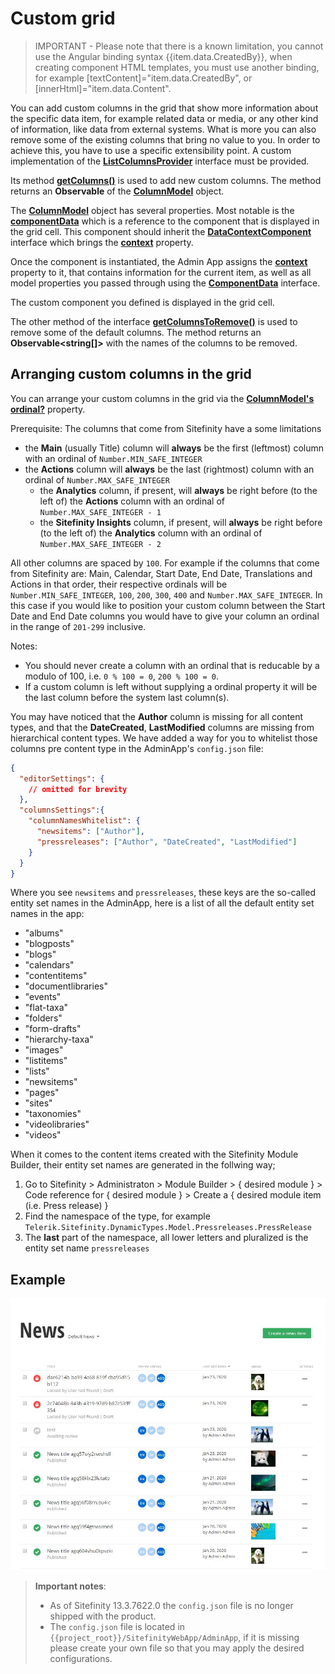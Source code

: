 # Custom grid

> IMPORTANT - Please note that there is a known limitation, you cannot use the Angular binding syntax {{item.data.CreatedBy}}, when creating component HTML templates, you must use another binding, for example [textContent]="item.data.CreatedBy", or [innerHtml]="item.data.Content".

You can add custom columns in the grid that show more information about the specific data item, for example related data or media, or any other kind of information, like data from external systems. What is more you can also remove some of the existing columns that bring no value to you. In order to achieve this, you have to use a specific extensibility point. A custom implementation of the [**ListColumnsProvider**](http://admin-app-extensions-docs.sitefinity.site/interfaces/listcolumnsprovider.html) interface must be provided. 

Its method [**getColumns()**](http://admin-app-extensions-docs.sitefinity.site/interfaces/listcolumnsprovider.html#getcolumns) is used to add new custom columns. The method returns an **Observable** of the [**ColumnModel**](http://admin-app-extensions-docs.sitefinity.site/interfaces/columnmodel.html) object. 

The [**ColumnModel**](http://admin-app-extensions-docs.sitefinity.site/interfaces/columnmodel.html) object has several properties. Most notable is the [**componentData**](http://admin-app-extensions-docs.sitefinity.site/interfaces/columnmodel.html#componentdata) which is a reference to the component that is displayed in the grid cell. This component should inherit the [**DataContextComponent**](http://admin-app-extensions-docs.sitefinity.site/interfaces/datacontextcomponent.html) interface which brings the [**context**](http://admin-app-extensions-docs.sitefinity.site/interfaces/datacontextcomponent.html#context) property.

Once the component is instantiated, the Admin App assigns the [**context**](http://admin-app-extensions-docs.sitefinity.site/interfaces/datacontextcomponent.html#context) property to it, that contains information for the current item, as well as all model properties you passed through using the [**ComponentData**](http://admin-app-extensions-docs.sitefinity.site/interfaces/componentdata.html#properties) interface. 

The custom component you defined is displayed in the grid cell.

The other method of the interface [**getColumnsToRemove()**](http://admin-app-extensions-docs.sitefinity.site/interfaces/listcolumnsprovider.html#getcolumnstoremove) is used to remove some of the default columns. The method returns an **Observable<string[]>** with the names of the columns to be removed.

## Arranging custom columns in the grid

You can arrange your custom columns in the grid via the [**ColumnModel's**](http://admin-app-extensions-docs.sitefinity.site/interfaces/columnmodel.html) [**ordinal?**](http://admin-app-extensions-docs.sitefinity.site/interfaces/columnmodel.html#ordinal) property. 

Prerequisite: The columns that come from Sitefinity have a some limitations
- the **Main** (usually Title) column will **always** be the first (leftmost) column with an ordinal of `Number.MIN_SAFE_INTEGER` 
- the **Actions** column will **always** be the last (rightmost) column with an ordinal of `Number.MAX_SAFE_INTEGER`
    - the **Analytics** column, if present, will **always** be right before (to the left of) the **Actions** column with an ordinal of `Number.MAX_SAFE_INTEGER - 1`
    - the **Sitefinity Insights** column, if present, will **always** be right before (to the left of) the **Analytics** column with an ordinal of `Number.MAX_SAFE_INTEGER - 2`

All other columns are spaced by `100`. For example if the columns that come from Sitefinity are: Main, Calendar, Start Date, End Date, Translations and Actions in that order, their respective ordinals will be `Number.MIN_SAFE_INTEGER`, `100`, `200`, `300`, `400` and `Number.MAX_SAFE_INTEGER`. In this case if you would like to position your custom column between the Start Date and End Date columns you would have to give your column an ordinal in the range of `201-299` inclusive.

Notes:
- You should never create a column with an ordinal that is reducable by a modulo of 100, i.e. `0 % 100 = 0`, `200 % 100 = 0`.
- If a custom column is left without supplying a ordinal property it will be the last column before the system last column(s).

You may have noticed that the **Author** column is missing for all content types, and that the **DateCreated**, **LastModified** columns are missing from hierarchical content types. We have added a way for you to whitelist those columns pre content type in the AdminApp's `config.json` file:

```json
{
  "editorSettings": { 
    // omitted for brevity
  },
  "columnsSettings":{
    "columnNamesWhitelist": {
      "newsitems": ["Author"],
      "pressreleases": ["Author", "DateCreated", "LastModified"]
    }
  }
}
```

Where you see `newsitems` and `pressreleases`, these keys are the so-called entity set names in the AdminApp, here is a list of all the default entity set names in the app:

 * "albums" 
 * "blogposts"
 * "blogs"
 * "calendars"
 * "contentitems"
 * "documentlibraries"
 * "events"
 * "flat-taxa"
 * "folders"
 * "form-drafts"
 * "hierarchy-taxa"
 * "images"
 * "listitems"
 * "lists"
 * "newsitems"
 * "pages"
 * "sites"
 * "taxonomies"
 * "videolibraries"
 * "videos"

 When it comes to the content items created with the Sitefinity Module Builder, their entity set names are generated in the follwing way;
1. Go to Sitefinity > Administraton > Module Builder > { desired module } > Code reference for { desired module } > Create a { desired module item (i.e. Press release) }
2. Find the namespace of the type, for example `Telerik.Sitefinity.DynamicTypes.Model.Pressreleases.PressRelease`
3. The **last** part of the namespace, all lower letters and pluralized is the entity set name `pressreleases`


## Example

![Image column](./../../assets/image-column.JPG)

> **Important notes**:
> * As of Sitefinity 13.3.7622.0 the `config.json` file is no longer shipped with the product.
> * The `config.json` file is located in `{{project_root}}/SitefinityWebApp/AdminApp`, if it is missing please create your own file so that you may apply the desired configurations.
